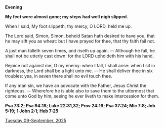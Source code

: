 **Evening**

**My feet were almost gone; my steps had well nigh slipped.**
 
When I said, My foot slippeth; thy mercy, O LORD, held me up.
 
The Lord said, Simon, Simon, behold Satan hath desired to have you, that he may sift you as wheat: but I have prayed for thee, that thy faith fail not.
 
A just man falleth seven times, and riseth up again. -- Although he fall, he shall not be utterly cast down: for the LORD upholdeth him with his hand.
 
Rejoice not against me, O my enemy: when I fall, I shall arise: when I sit in darkness, the Lord shall be a light unto me. -- He shall deliver thee in six troubles: yea, in seven there shall no evil touch thee.
 
If any man sin, we have an advocate with the Father, Jesus Christ the righteous. -- Wherefore he is able also to save them to the uttermost that come unto God by him, seeing he ever liveth to make intercession for them.  

**Psa 73:2; Psa 94:18; Luke 22:31,32; Prov 24:16; Psa 37:24; Mic 7:8; Job 5:19; 1 John 2:1; Heb 7:25**

[Tuesday 09-September, 2025](https://t.me/daily_light)
